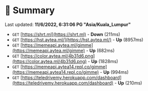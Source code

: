 # 📖 Summary
Last updated: **11/6/2022, 6:31:06 PG "Asia/Kuala_Lumpur"**

- `GET` [https://shrt.ml](https://shrt.ml) - **Down** (211ms)
- `GET` [https://hst.aytea.ml/](https://hst.aytea.ml/) - **Up** (8957ms)
- `GET` [https://memeapi.aytea.ml/gimme](https://memeapi.aytea.ml/gimme) - **Up** (682ms)
- `GET` [https://color.aytea.ml/4b31d6.png](https://color.aytea.ml/4b31d6.png) - **Up** (1828ms)
- `GET` [https://memeapi.aytea14.repl.co/gimme](https://memeapi.aytea14.repl.co/gimme) - **Up** (994ms)
- `GET` [https://teledrivemy.herokuapp.com/dashboard](https://teledrivemy.herokuapp.com/dashboard) - **Up** (210ms)
